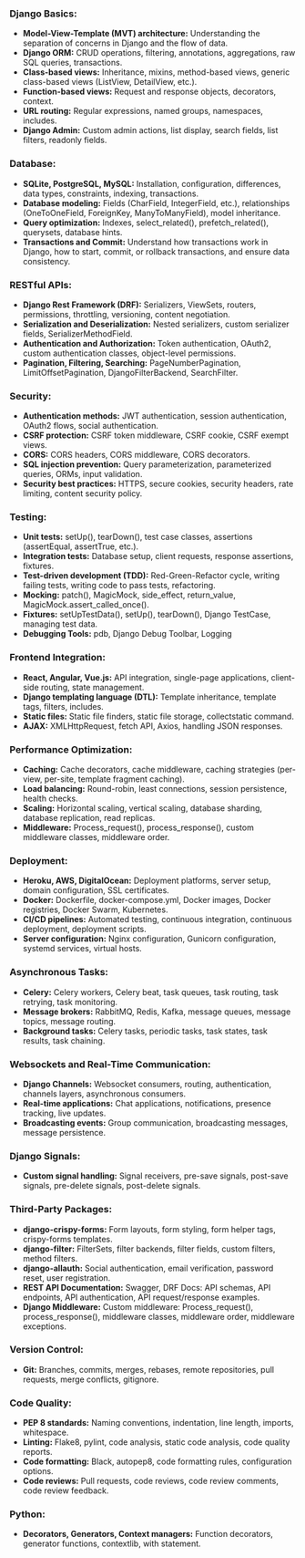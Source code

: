 ### Django Basics:
- **Model-View-Template (MVT) architecture:** Understanding the separation of concerns in Django and the flow of data.
- **Django ORM:** CRUD operations, filtering, annotations, aggregations, raw SQL queries, transactions.
- **Class-based views:** Inheritance, mixins, method-based views, generic class-based views (ListView, DetailView, etc.).
- **Function-based views:** Request and response objects, decorators, context.
- **URL routing:** Regular expressions, named groups, namespaces, includes.
- **Django Admin:** Custom admin actions, list display, search fields, list filters, readonly fields.

### Database:
- **SQLite, PostgreSQL, MySQL:** Installation, configuration, differences, data types, constraints, indexing, transactions.
- **Database modeling:** Fields (CharField, IntegerField, etc.), relationships (OneToOneField, ForeignKey, ManyToManyField), model inheritance.
- **Query optimization:** Indexes, select_related(), prefetch_related(), querysets, database hints.
- **Transactions and Commit:** Understand how transactions work in Django, how to start, commit, or rollback transactions, and ensure data consistency.

### RESTful APIs:
- **Django Rest Framework (DRF):** Serializers, ViewSets, routers, permissions, throttling, versioning, content negotiation.
- **Serialization and Deserialization:** Nested serializers, custom serializer fields, SerializerMethodField.
- **Authentication and Authorization:** Token authentication, OAuth2, custom authentication classes, object-level permissions.
- **Pagination, Filtering, Searching:** PageNumberPagination, LimitOffsetPagination, DjangoFilterBackend, SearchFilter.

### Security:
- **Authentication methods:** JWT authentication, session authentication, OAuth2 flows, social authentication.
- **CSRF protection:** CSRF token middleware, CSRF cookie, CSRF exempt views.
- **CORS:** CORS headers, CORS middleware, CORS decorators.
- **SQL injection prevention:** Query parameterization, parameterized queries, ORMs, input validation.
- **Security best practices:** HTTPS, secure cookies, security headers, rate limiting, content security policy.

### Testing:
- **Unit tests:** setUp(), tearDown(), test case classes, assertions (assertEqual, assertTrue, etc.).
- **Integration tests:** Database setup, client requests, response assertions, fixtures.
- **Test-driven development (TDD):** Red-Green-Refactor cycle, writing failing tests, writing code to pass tests, refactoring.
- **Mocking:** patch(), MagicMock, side_effect, return_value, MagicMock.assert_called_once().
- **Fixtures:** setUpTestData(), setUp(), tearDown(), Django TestCase, managing test data.
- **Debugging Tools:** pdb, Django Debug Toolbar, Logging

### Frontend Integration:
- **React, Angular, Vue.js:** API integration, single-page applications, client-side routing, state management.
- **Django templating language (DTL):** Template inheritance, template tags, filters, includes.
- **Static files:** Static file finders, static file storage, collectstatic command.
- **AJAX:** XMLHttpRequest, fetch API, Axios, handling JSON responses.

### Performance Optimization:
- **Caching:** Cache decorators, cache middleware, caching strategies (per-view, per-site, template fragment caching).
- **Load balancing:** Round-robin, least connections, session persistence, health checks.
- **Scaling:** Horizontal scaling, vertical scaling, database sharding, database replication, read replicas.
- **Middleware:** Process_request(), process_response(), custom middleware classes, middleware order.

### Deployment:
- **Heroku, AWS, DigitalOcean:** Deployment platforms, server setup, domain configuration, SSL certificates.
- **Docker:** Dockerfile, docker-compose.yml, Docker images, Docker registries, Docker Swarm, Kubernetes.
- **CI/CD pipelines:** Automated testing, continuous integration, continuous deployment, deployment scripts.
- **Server configuration:** Nginx configuration, Gunicorn configuration, systemd services, virtual hosts.

### Asynchronous Tasks:
- **Celery:** Celery workers, Celery beat, task queues, task routing, task retrying, task monitoring.
- **Message brokers:** RabbitMQ, Redis, Kafka, message queues, message topics, message routing.
- **Background tasks:** Celery tasks, periodic tasks, task states, task results, task chaining.

### Websockets and Real-Time Communication:
- **Django Channels:** Websocket consumers, routing, authentication, channels layers, asynchronous consumers.
- **Real-time applications:** Chat applications, notifications, presence tracking, live updates.
- **Broadcasting events:** Group communication, broadcasting messages, message persistence.

### Django Signals:
- **Custom signal handling:** Signal receivers, pre-save signals, post-save signals, pre-delete signals, post-delete signals.

### Third-Party Packages:
- **django-crispy-forms:** Form layouts, form styling, form helper tags, crispy-forms templates.
- **django-filter:** FilterSets, filter backends, filter fields, custom filters, method filters.
- **django-allauth:** Social authentication, email verification, password reset, user registration.
- **REST API Documentation:** Swagger, DRF Docs: API schemas, API endpoints, API authentication, API request/response examples.
- **Django Middleware:** Custom middleware: Process_request(), process_response(), middleware classes, middleware order, middleware exceptions.

### Version Control:
- **Git:** Branches, commits, merges, rebases, remote repositories, pull requests, merge conflicts, gitignore.

### Code Quality:
- **PEP 8 standards:** Naming conventions, indentation, line length, imports, whitespace.
- **Linting:** Flake8, pylint, code analysis, static code analysis, code quality reports.
- **Code formatting:** Black, autopep8, code formatting rules, configuration options.
- **Code reviews:** Pull requests, code reviews, code review comments, code review feedback.

### Python:
- **Decorators, Generators, Context managers:** Function decorators, generator functions, contextlib, with statement.
